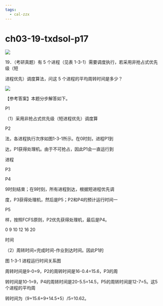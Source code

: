 ```yaml
---
tags:
  - cal-zzx
---
```


# ch03-19-txdsol-p17


![](assets/Pasted%20image%2020250529114515.png)

19．（考研真题）有 5 个进程（见表 1-3-1）需要调度执行，若采用非抢占式优先级（短

进程优先）调度算法，问这 5 个进程的平均周转时间是多少？

![](assets/Pasted%20image%2020250529114534.png)

【参考答案】本题分步解答如下。

P1

（1）采用非抢占式优先级（短进程优先）调度算

P2

法，各进程执行次序如图1-3-1所示。在0时刻，进程P1到

达，P1获得处理机。由于不可抢占，因此P1会一直运行到

进程

P3

P4

9时刻结束；在9时刻，所有进程到达，根据短进程优先调

度，P3获得处理机，然后是P5；P2和P4的预计运行时间一

P5

样，按照FCFS原则，P2优先获得处理机，最后是P4。

0 9 10 12 16 20

时间

（2）周转时间=完成时间-作业到达时间。因此P1的

图 1-3-1 进程运行时间关系图

周转时间是9-0=9，P2的周转时间是16-0.4=15.6，P3的周

转时间是10-1=9，P4的周转时间是20-5.5=14.5，P5的周转时间是12-7=5。这5个进程的平均周

转时间为（9+15.6+9+14.5+5）/5=10.62。